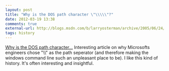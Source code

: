 ```yaml
---
layout: post
title: "Why is the DOS path character \"\\\\\"?"
date: 2012-03-19 13:38
comments: true
external-url: http://blogs.msdn.com/b/larryosterman/archive/2005/06/24/432386.aspx
tags: history
---
```

[Why is the DOS path character...](http://blogs.msdn.com/b/larryosterman/archive/2005/06/24/432386.aspx)
Interesting article on why Microsofts engineers chose "\\\\" as the path
seperator (and therefore making the windows command line such an
unpleasant place to be). I like this kind of history. It's often interesting
and insightful.
